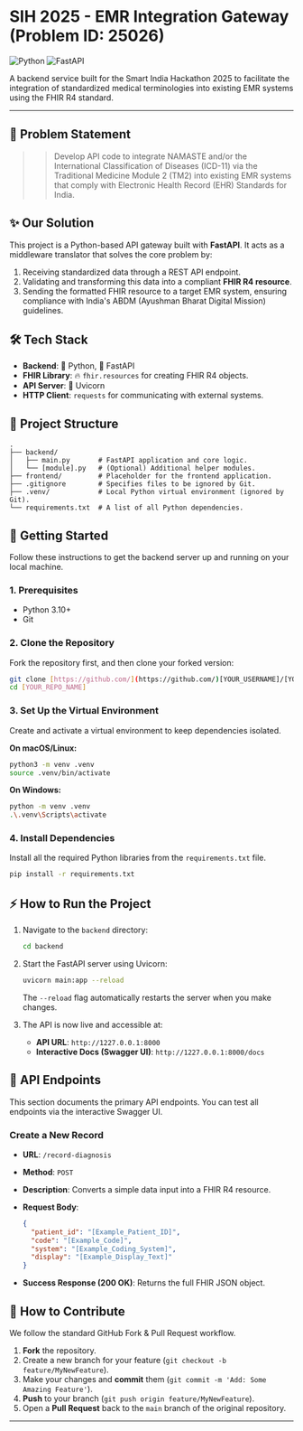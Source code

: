 # SIH 2025 - EMR Integration Gateway (Problem ID: 25026)

![Python](https://img.shields.io/badge/python-3.10+-blue.svg)
![FastAPI](https://img.shields.io/badge/FastAPI-0.111.0-green.svg)

A backend service built for the Smart India Hackathon 2025 to facilitate the integration of standardized medical terminologies into existing EMR systems using the FHIR R4 standard.

---

## 🎯 Problem Statement

> > Develop API code to integrate NAMASTE and/or the International Classification of Diseases (ICD-11) via the Traditional Medicine Module 2 (TM2) into existing EMR systems that comply with Electronic Health Record (EHR) Standards for India. 

## ✨ Our Solution

This project is a Python-based API gateway built with **FastAPI**. It acts as a middleware translator that solves the core problem by:
1.  Receiving standardized data through a REST API endpoint.
2.  Validating and transforming this data into a compliant **FHIR R4 resource**.
3.  Sending the formatted FHIR resource to a target EMR system, ensuring compliance with India's ABDM (Ayushman Bharat Digital Mission) guidelines.

## 🛠️ Tech Stack

* **Backend**: 🐍 Python, 🚀 FastAPI
* **FHIR Library**: 🔥 `fhir.resources` for creating FHIR R4 objects.
* **API Server**: 🦄 Uvicorn
* **HTTP Client**: `requests` for communicating with external systems.

## 📂 Project Structure

```
.
├── backend/
│   ├── main.py       # FastAPI application and core logic.
│   └── [module].py   # (Optional) Additional helper modules.
├── frontend/         # Placeholder for the frontend application.
├── .gitignore        # Specifies files to be ignored by Git.
├── .venv/            # Local Python virtual environment (ignored by Git).
└── requirements.txt  # A list of all Python dependencies.
```

## 🚀 Getting Started

Follow these instructions to get the backend server up and running on your local machine.

### 1. Prerequisites

- Python 3.10+
- Git

### 2. Clone the Repository

Fork the repository first, and then clone your forked version:
```bash
git clone [https://github.com/](https://github.com/)[YOUR_USERNAME]/[YOUR_REPO_NAME].git
cd [YOUR_REPO_NAME]
```

### 3. Set Up the Virtual Environment

Create and activate a virtual environment to keep dependencies isolated.

**On macOS/Linux:**
```bash
python3 -m venv .venv
source .venv/bin/activate
```

**On Windows:**
```bash
python -m venv .venv
.\.venv\Scripts\activate
```

### 4. Install Dependencies

Install all the required Python libraries from the `requirements.txt` file.
```bash
pip install -r requirements.txt
```

## ⚡ How to Run the Project

1.  Navigate to the `backend` directory:
    ```bash
    cd backend
    ```
2.  Start the FastAPI server using Uvicorn:
    ```bash
    uvicorn main:app --reload
    ```
    The `--reload` flag automatically restarts the server when you make changes.

3.  The API is now live and accessible at:
    * **API URL**: `http://1227.0.0.1:8000`
    * **Interactive Docs (Swagger UI)**: `http://1227.0.0.1:8000/docs`

## 📖 API Endpoints

This section documents the primary API endpoints. You can test all endpoints via the interactive Swagger UI.

### Create a New Record

- **URL**: `/record-diagnosis`
- **Method**: `POST`
- **Description**: Converts a simple data input into a FHIR R4 resource.
- **Request Body**:

  ```json
  {
    "patient_id": "[Example_Patient_ID]",
    "code": "[Example_Code]",
    "system": "[Example_Coding_System]",
    "display": "[Example_Display_Text]"
  }
  ```

- **Success Response (200 OK)**: Returns the full FHIR JSON object.

## 🤝 How to Contribute

We follow the standard GitHub Fork & Pull Request workflow.

1.  **Fork** the repository.
2.  Create a new branch for your feature (`git checkout -b feature/MyNewFeature`).
3.  Make your changes and **commit** them (`git commit -m 'Add: Some Amazing Feature'`).
4.  **Push** to your branch (`git push origin feature/MyNewFeature`).
5.  Open a **Pull Request** back to the `main` branch of the original repository.

---
